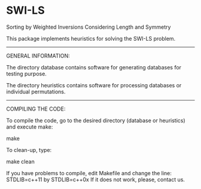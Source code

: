 # SWI-LS
Sorting by Weighted Inversions Considering Length and Symmetry

This package implements heuristics for solving the SWI-LS problem.

-------------------------------------------------------------------------------- 
GENERAL INFORMATION:

The directory database contains software for generating databases for testing
purpose.

The directory heuristics contains software for processing databases or individual permutations.

-------------------------------------------------------------------------------- 
COMPILING THE CODE:

To compile the code, go to the desired directory (database or heuristics) and
execute make:

make

To clean-up, type:

make clean

If you have problems to compile, edit Makefile and change the line:
STDLIB=c++11
by
STDLIB=c++0x
If it does not work, please, contact us.
